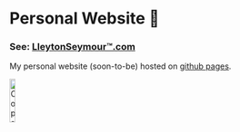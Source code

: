 # Personal Website :construction:

### See: [LleytonSeymour&trade;.com](https://lleytonseymour.tumblr.com/)

My personal website (soon-to-be) hosted on [github pages](https://pages.github.com/).

<img style="width: 14%;" src="https://drive.google.com/uc?export=view&id=1p3KSIbnYal-6j-0RGMxqk1cvPjs7TDV0" alt="Oops! i guess it didn't load">

<!-- ![demo](https://drive.google.com/uc?export=view&id=1p3KSIbnYal-6j-0RGMxqk1cvPjs7TDV0) -->

